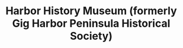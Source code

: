 ---
layout: repo
title: "Harbor History Museum (formerly Gig Harbor Peninsula Historical Society)"
id: 25141
permalink: repos/25141/
---